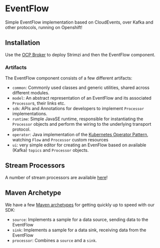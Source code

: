 # EventFlow
Simple EventFlow implementation based on CloudEvents, over Kafka and other protocols, running on Openshift!

## Installation

Use the [OCP Broker](https://github.com/project-streamzi/ocp-broker) to deploy Strimzi and then the EventFlow component.


### Artifacts

The EventFlow component consists of a few different artifacts:

* `common`: Commonly used classes and generic utilities, shared across different modules. 
* `model`: An abstract representation of an EventFlow and its associated `Processor`s, their links etc. 
* `sdk`: APIs and Annotations for developers to implement `Processor` implementations.
* `runtime`: Simple JavaSE runtime, responsible for instantiating the `Processor` objects and perform the wiring to the underlying transport protocol.
* `operator`: Java implementation of the [Kubernetes Operator Pattern](https://coreos.com/blog/introducing-operators.html), watching `Flow` and `Processor` custom resources
* `ui`: very simple editor for creating an EvenFlow based on available (Kafka) `topics` and `Processor` objects.


## Stream Processors

A number of stream processors are available [here](https://github.com/project-streamzi/event-flow-operation-samples)!

## Maven Archetype

We have a few [Maven archetypes](https://github.com/project-streamzi/processor-archetypes) for getting quickly up to speed with our SDK:

* `source`: Implements a sample for a data source, sending data to the EventFlow
* `sink`: Implements a sample for a data sink, receiving data from the EventFlow
* `processor`: Combines a `source` and a `sink`.
